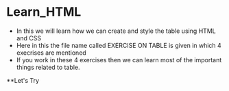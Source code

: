 # Learn_HTML
- In this we will learn how we can create and style the table using HTML and CSS
- Here in this the file name called EXERCISE ON TABLE is given in which 4 execrises are mentioned
- If you work in these 4 exercises then we can learn most of the important things related to table.

**Let's Try
